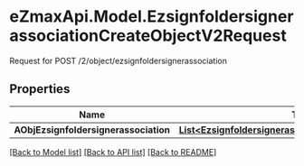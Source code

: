 # eZmaxApi.Model.EzsignfoldersignerassociationCreateObjectV2Request
Request for POST /2/object/ezsignfoldersignerassociation

## Properties

Name | Type | Description | Notes
------------ | ------------- | ------------- | -------------
**AObjEzsignfoldersignerassociation** | [**List&lt;EzsignfoldersignerassociationRequestCompound&gt;**](EzsignfoldersignerassociationRequestCompound.md) |  | 

[[Back to Model list]](../README.md#documentation-for-models) [[Back to API list]](../README.md#documentation-for-api-endpoints) [[Back to README]](../README.md)

